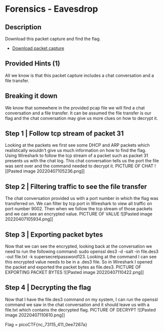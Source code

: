 # Forensics - Eavesdrop
## Description
Download this packet capture and find the flag.
-   [Download packet capture](https://artifacts.picoctf.net/c/360/capture.flag.pcap)

## Provided Hints (1)
All we know is that this packet capture includes a chat conversation and a file transfer.

## Breaking it down
We know that somewhere in the provided pcap file we will find a chat conversation and a file transfer. It can be assumed the file transfer is our flag and the chat conversation may give us more clues on how to decrypt it.

## Step 1 | Follow tcp stream of packet 31
Looking at the packets we first see some DHCP and ARP packets which realistically wouldn't give us much information on how to find the flag. Using Wireshark to follow the tcp stream of a packet such as packet 31 presents us with the chat log. This chat conversation tells us the port the file was sent over and the command needed to decrypt it.
PICTURE OF CHAT 
![[Pasted image 20220407105236.png]]

## Step 2 | Filtering traffic to see the file transfer
The chat conversation provided us with a port number in which the flag was transferred on. We can filter by tcp port in Wireshark to view all traffic on port number 9002. Then when we follow the tcp stream of those packets and we can see an encrypted value.
PICTURE OF VALUE
![[Pasted image 20220407105934.png]]

## Step 3 | Exporting packet bytes
Now that we can see the encrypted, looking back at the conversation we need to run the following command: sudo openssl des3 -d -salt -in file.des3 -out file.txt -k supersecretpassword123. Looking at the command I can see this encrypted value needs to be in a .des3 file. So in Wireshark I opened the packet and exported the packet bytes as file.des3.
PICTURE OF EXPORTING PACKET BYTES
![[Pasted image 20220407110422.png]]

## Step 4 | Decrypting the flag
Now that I have the file.des3 command on my system, I can run the openssl command we saw in the chat conversation and it should leave us with a file.txt which contains the decrypted flag.
PICTURE OF DECRYPT
![[Pasted image 20220407110610.png]]     

Flag = picoCTF{nc_73115_411_0ee7267a}